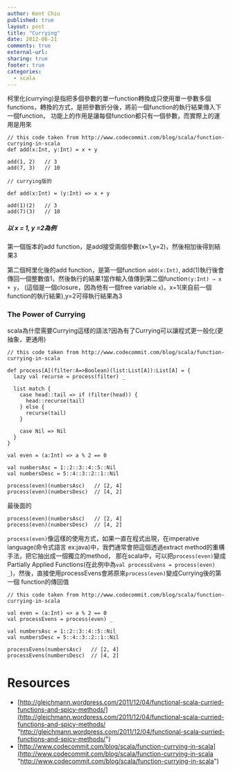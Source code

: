 ```yaml
---
author: Kent Chiu
published: true
layout: post
title: "Currying"
date: 2012-06-21
comments: true
external-url:
sharing: true
footer: true
categories:
  - scala
---
```



柯里化(currying)是指把多個參數的單一function轉換成只使用單一參數多個functions，轉換的方式，是把參數折分後，將前一個function的執行結果傳入下一個function，
功能上的作用是讓每個function都只有一個參數，而實際上的運用是用來

```
// this code taken from http://www.codecommit.com/blog/scala/function-currying-in-scala
def add(x:Int, y:Int) = x + y
 
add(1, 2)   // 3
add(7, 3)   // 10
 
// currying版的
 
def add(x:Int) = (y:Int) => x + y
 
add(1)(2)   // 3
add(7)(3)   // 10
```

##### 以 x = 1, y =2為例

第一個版本的add
function，是add接受兩個參數(x=1,y=2)，然後相加後得到結果3

第二個柯里化後的add function，是第一個function `add(x:Int)`,
add(1)執行後會傳回一個整數值1，然後執行的結果1當作輸入值傳到第二個function`(y:Int) ⇒ x + y`，
(這個是一個closure，因為他有一個free variable
`x`)，x=1(來自前一個function的執行結果),y=2可得執行結果為3

### The Power of Currying

scala為什麼需要Currying這樣的語法?因為有了Currying可以讓程式更一般化(更抽象，更通用)

```
// this code taken from http://www.codecommit.com/blog/scala/function-currying-in-scala
 
def process[A](filter:A=>Boolean)(list:List[A]):List[A] = {
  lazy val recurse = process(filter) _
 
  list match {
    case head::tail => if (filter(head)) {
      head::recurse(tail)
    } else {
      recurse(tail)
    }
 
    case Nil => Nil
  }
}
 
val even = (a:Int) => a % 2 == 0
 
val numbersAsc = 1::2::3::4::5::Nil
val numbersDesc = 5::4::3::2::1::Nil
 
process(even)(numbersAsc)   // [2, 4]
process(even)(numbersDesc)  // [4, 2]
```

最後面的

```
process(even)(numbersAsc)   // [2, 4]
process(even)(numbersDesc)  // [4, 2]
```

`process(even)`像這樣的使用方式，如果一直在程式出現，在imperative
language(命令式語言 ex:java)中，我們通常會把這個透過extract
method的重構手法，把它抽出成一個獨立的method，
那在scala中，可以把`process(even)`變成Partially Applied
Functions(在此例中為`val processEvens = process(even) _`)，然後，直接使用processEvens會將原來`process(even)`變成Currying後的第一個
function的傳回值

```
// this code taken from http://www.codecommit.com/blog/scala/function-currying-in-scala
 
val even = (a:Int) => a % 2 == 0
val processEvens = process(even) _
 
val numbersAsc = 1::2::3::4::5::Nil
val numbersDesc = 5::4::3::2::1::Nil
 
processEvens(numbersAsc)   // [2, 4]
processEvens(numbersDesc)  // [4, 2]
```

Resources
=========

-   [http://gleichmann.wordpress.com/2011/12/04/functional-scala-curried-functions-and-spicy-methods/](http://gleichmann.wordpress.com/2011/12/04/functional-scala-curried-functions-and-spicy-methods/ "http://gleichmann.wordpress.com/2011/12/04/functional-scala-curried-functions-and-spicy-methods/")
-   [http://www.codecommit.com/blog/scala/function-currying-in-scala](http://www.codecommit.com/blog/scala/function-currying-in-scala "http://www.codecommit.com/blog/scala/function-currying-in-scala")

